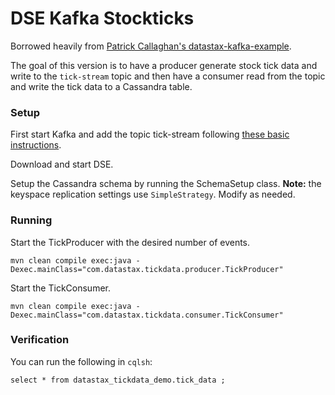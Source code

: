 # DSE Kafka Stockticks

Borrowed heavily from [Patrick Callaghan's datastax-kafka-example](https://github.com/PatrickCallaghan/datastax-kafka-example).

The goal of this version is to have a producer generate stock tick data and write to the `tick-stream` topic and then
have a consumer read from the topic and write the tick data to a Cassandra table.

### Setup
First start Kafka and add the topic tick-stream following [these basic instructions](http://kafka.apache.org/quickstart).

Download and start DSE.

Setup the Cassandra schema by running the SchemaSetup class.
**Note:** the keyspace replication settings use `SimpleStrategy`.
Modify as needed.

### Running
Start the TickProducer with the desired number of events.

    mvn clean compile exec:java -Dexec.mainClass="com.datastax.tickdata.producer.TickProducer"

Start the TickConsumer.

    mvn clean compile exec:java -Dexec.mainClass="com.datastax.tickdata.consumer.TickConsumer"

### Verification
You can run the following in `cqlsh`:

```$xslt
select * from datastax_tickdata_demo.tick_data ;
```
